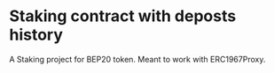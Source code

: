 # Staking contract with deposts history

A Staking project for BEP20 token. Meant to work with ERC1967Proxy.
